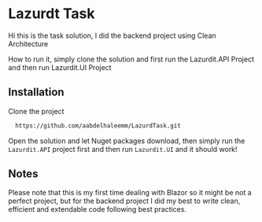 
# Lazurdt Task

Hi this is the task solution, I did the backend project using Clean Architecture


How to run it, simply clone the solution and first run the Lazurdit.API Project and then run Lazurdit.UI Project


## Installation

Clone the project

```bash
  https://github.com/aabdelhaleemm/LazurdTask.git
```

Open the solution and let Nuget packages download, then simply run the `Lazurdit.API` project first and then run `Lazurdit.UI` and it should work!


## Notes
Please note that this is my first time dealing with Blazor so it might be not a perfect project, but for the backend project I did my best to write clean, efficient and extendable code following best practices.
